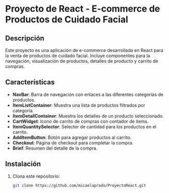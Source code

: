 # Proyecto de React - E-commerce de Productos de Cuidado Facial

## Descripción
Este proyecto es una aplicación de e-commerce desarrollada en React para la venta de productos de cuidado facial. Incluye componentes para la navegación, visualización de productos, detalles de producto y carrito de compras.

## Características
- **NavBar**: Barra de navegación con enlaces a las diferentes categorías de productos.
- **ItemListContainer**: Muestra una lista de productos filtrados por categoría.
- **ItemDetailContainer**: Muestra los detalles de un producto seleccionado.
- **CartWidget**: Icono de carrito de compras con contador de items.
- **ItemQuantitySelector**: Selector de cantidad para los productos en el carrito.
- **AddItemButton**: Botón para agregar productos al carrito.
- **Checkout**: Página de checkout para completar la compra.
- **Brief**: Resumen del detalle de la compra.

## Instalación
1. Clona este repositorio:
   ```sh
   git clone https://github.com/micaelaprado/ProyectoReact.git